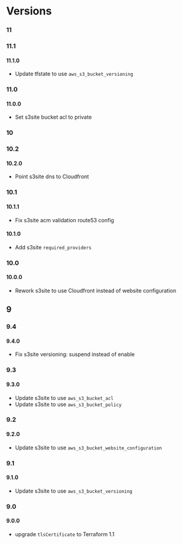 # Versions

### 11

### 11.1

#### 11.1.0

- Update tfstate to use `aws_s3_bucket_versioning`

### 11.0

#### 11.0.0

- Set s3site bucket acl to private

### 10

### 10.2

#### 10.2.0

- Point s3site dns to Cloudfront

### 10.1

#### 10.1.1

- Fix s3site acm validation route53 config

#### 10.1.0

- Add s3site `required_providers`

### 10.0

#### 10.0.0

- Rework s3site to use Cloudfront instead of website configuration

## 9

### 9.4

#### 9.4.0

- Fix s3site versioning: suspend instead of enable

### 9.3

#### 9.3.0

- Update s3site to use `aws_s3_bucket_acl`
- Update s3site to use `aws_s3_bucket_policy`

### 9.2

#### 9.2.0

- Update s3site to use `aws_s3_bucket_website_configuration`


### 9.1

#### 9.1.0

- Update s3site to use `aws_s3_bucket_versioning`

### 9.0

#### 9.0.0

- upgrade `tlsCertificate` to Terraform 1.1
